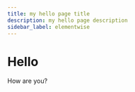 ```yaml
---
title: my hello page title
description: my hello page description
sidebar_label: elementwise  
---
```


# Hello

How are you?

